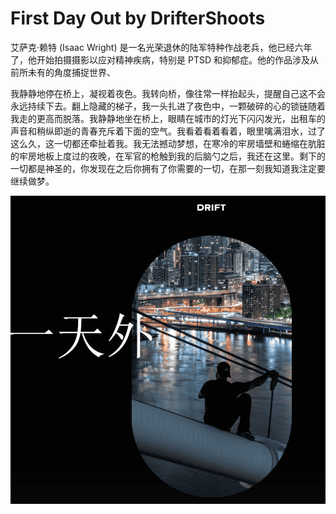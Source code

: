 # First Day Out by DrifterShoots

艾萨克·赖特 (Isaac Wright) 是一名光荣退休的陆军特种作战老兵，他已经六年了，他开始拍摄摄影以应对精神疾病，特别是 PTSD 和抑郁症。他的作品涉及从前所未有的角度捕捉世界、

我静静地停在桥上，凝视着夜色。我转向桥，像往常一样抬起头，提醒自己这不会永远持续下去。翻上隐藏的梯子，我一头扎进了夜色中，一颗破碎的心的锁链随着我走的更高而脱落。我静静地坐在桥上，眼睛在城市的灯光下闪闪发光，出租车的声音和稍纵即逝的青春充斥着下面的空气。我看着看着看着，眼里噙满泪水，过了这么久，这一切都还牵扯着我。我无法撼动梦想，在寒冷的牢房墙壁和蜷缩在肮脏的牢房地板上度过的夜晚，在军官的枪触到我的后脑勺之后，我还在这里。剩下的一切都是神圣的，你发现在之后你拥有了你需要的一切，在那一刻我知道我注定要继续做梦。

![nft](01.png)
